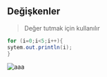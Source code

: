 ## Değişkenler ##

> Değer tutmak için kullanılır

```java
for (i=0;i<5;i++){
sytem.out.println(i);
}
```
![aaa](https://user-images.githubusercontent.com/69754028/205243880-93aa7902-df30-4676-9cd1-c54ed07920c7.png)
